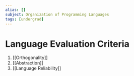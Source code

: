 ```yaml
---
alias: []
subject: Organization of Programming Languages
tags: [undergrad]
---
```

# Language Evaluation Criteria

1. [[Orthogonality]]
2. [[Abstraction]]
3. [[Language Reliability]]